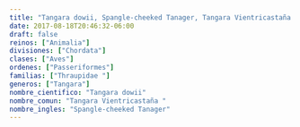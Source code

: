 ```yaml
---
title: "Tangara dowii, Spangle-cheeked Tanager, Tangara Vientricastaña "
date: 2017-08-18T20:46:32-06:00
draft: false
reinos: ["Animalia"]
divisiones: ["Chordata"]
clases: ["Aves"]
ordenes: ["Passeriformes"]
familias: ["Thraupidae "]
generos: ["Tangara"]
nombre_cientifico: "Tangara dowii"
nombre_comun: "Tangara Vientricastaña "
nombre_ingles: "Spangle-cheeked Tanager"
---
```

